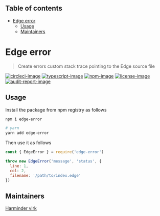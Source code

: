 <!-- START doctoc generated TOC please keep comment here to allow auto update -->
<!-- DON'T EDIT THIS SECTION, INSTEAD RE-RUN doctoc TO UPDATE -->
## Table of contents

- [Edge error](#edge-error)
  - [Usage](#usage)
  - [Maintainers](#maintainers)

<!-- END doctoc generated TOC please keep comment here to allow auto update -->

# Edge error
> Create errors custom stack trace pointing to the Edge source file

[![circleci-image]][circleci-url] [![typescript-image]][typescript-url] [![npm-image]][npm-url] [![license-image]][license-url] [![audit-report-image]][audit-report-url]

## Usage
Install the package from npm registry as follows

```bash
npm i edge-error

# yarn
yarn add edge-error
```

Then use it as follows

```js
const { EdgeError } = require('edge-error')

throw new EdgeError('message', 'status', {
  line: 1,
  col: 2,
  filename: '/path/to/index.edge'
})
```

## Maintainers
[Harminder virk](https://github.com/thetutlage)

[circleci-image]: https://img.shields.io/circleci/project/github/edge-js/error/master.svg?style=for-the-badge&logo=circleci
[circleci-url]: https://circleci.com/gh/edge-js/error 'circleci'
[typescript-image]: https://img.shields.io/badge/Typescript-294E80.svg?style=for-the-badge&logo=typescript
[typescript-url]: "typescript"
[npm-image]: https://img.shields.io/npm/v/edge-error.svg?style=for-the-badge&logo=npm
[npm-url]: https://npmjs.org/package/edge-error 'npm'
[license-image]: https://img.shields.io/npm/l/edge-error?color=blueviolet&style=for-the-badge
[license-url]: LICENSE.md 'license'
[audit-report-image]: https://img.shields.io/badge/-Audit%20Report-blueviolet?style=for-the-badge
[audit-report-url]: https://htmlpreview.github.io/?https://github.com/edge-js/error/blob/develop/npm-audit.html 'audit-report'
